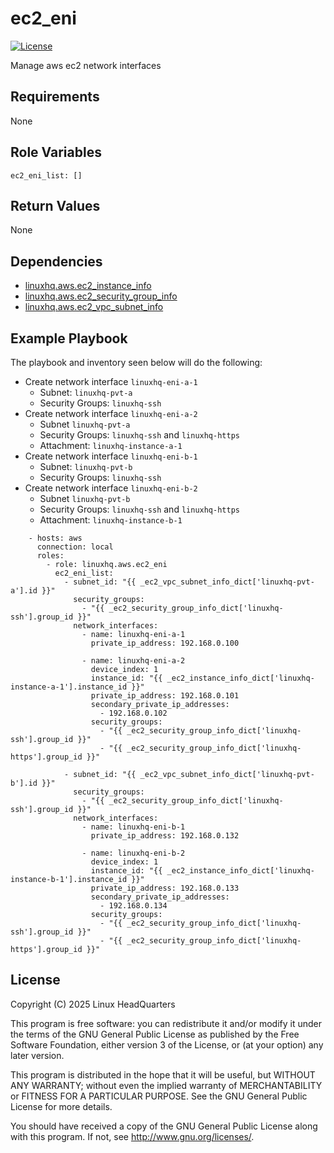 # ec2\_eni

[![License](https://img.shields.io/badge/license-GPLv3-lightgreen)](https://www.gnu.org/licenses/gpl-3.0.en.html#license-text)

Manage aws ec2 network interfaces

## Requirements

None

## Role Variables

    ec2_eni_list: []

## Return Values

None

## Dependencies

* [linuxhq.aws.ec2\_instance\_info](https://github.com/linuxhq/ansible-collection-aws/tree/main/roles/ec2_instance_info)
* [linuxhq.aws.ec2\_security\_group\_info](https://github.com/linuxhq/ansible-collection-aws/tree/main/roles/ec2_security_group_info)
* [linuxhq.aws.ec2\_vpc\_subnet\_info](https://github.com/linuxhq/ansible-collection-aws/tree/main/roles/ec2_vpc_subnet_info)

## Example Playbook

The playbook and inventory seen below will do the following:

* Create network interface `linuxhq-eni-a-1`
  * Subnet: `linuxhq-pvt-a`
  * Security Groups: `linuxhq-ssh`
* Create network interface `linuxhq-eni-a-2`
  * Subnet `linuxhq-pvt-a`
  * Security Groups: `linuxhq-ssh` and `linuxhq-https`
  * Attachment: `linuxhq-instance-a-1`
* Create network interface `linuxhq-eni-b-1`
  * Subnet: `linuxhq-pvt-b`
  * Security Groups: `linuxhq-ssh`
* Create network interface `linuxhq-eni-b-2`
  * Subnet `linuxhq-pvt-b`
  * Security Groups: `linuxhq-ssh` and `linuxhq-https`
  * Attachment: `linuxhq-instance-b-1`

```
    - hosts: aws
      connection: local
      roles:
        - role: linuxhq.aws.ec2_eni
          ec2_eni_list:
            - subnet_id: "{{ _ec2_vpc_subnet_info_dict['linuxhq-pvt-a'].id }}"
              security_groups:
                - "{{ _ec2_security_group_info_dict['linuxhq-ssh'].group_id }}"
              network_interfaces:
                - name: linuxhq-eni-a-1
                  private_ip_address: 192.168.0.100

                - name: linuxhq-eni-a-2
                  device_index: 1
                  instance_id: "{{ _ec2_instance_info_dict['linuxhq-instance-a-1'].instance_id }}"
                  private_ip_address: 192.168.0.101
                  secondary_private_ip_addresses:
                    - 192.168.0.102
                  security_groups:
                    - "{{ _ec2_security_group_info_dict['linuxhq-ssh'].group_id }}"
                    - "{{ _ec2_security_group_info_dict['linuxhq-https'].group_id }}"

            - subnet_id: "{{ _ec2_vpc_subnet_info_dict['linuxhq-pvt-b'].id }}"
              security_groups:
                - "{{ _ec2_security_group_info_dict['linuxhq-ssh'].group_id }}"
              network_interfaces:
                - name: linuxhq-eni-b-1
                  private_ip_address: 192.168.0.132

                - name: linuxhq-eni-b-2
                  device_index: 1
                  instance_id: "{{ _ec2_instance_info_dict['linuxhq-instance-b-1'].instance_id }}"
                  private_ip_address: 192.168.0.133
                  secondary_private_ip_addresses:
                    - 192.168.0.134
                  security_groups:
                    - "{{ _ec2_security_group_info_dict['linuxhq-ssh'].group_id }}"
                    - "{{ _ec2_security_group_info_dict['linuxhq-https'].group_id }}"
```

## License

Copyright (C) 2025 Linux HeadQuarters

This program is free software: you can redistribute it and/or modify
it under the terms of the GNU General Public License as published by
the Free Software Foundation, either version 3 of the License, or
(at your option) any later version.

This program is distributed in the hope that it will be useful,
but WITHOUT ANY WARRANTY; without even the implied warranty of
MERCHANTABILITY or FITNESS FOR A PARTICULAR PURPOSE. See the
GNU General Public License for more details.

You should have received a copy of the GNU General Public License
along with this program. If not, see <http://www.gnu.org/licenses/>.
